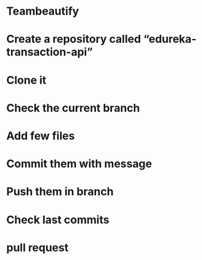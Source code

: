 # Teambeautify 
# Create a repository called “edureka-transaction-api”
# Clone it
# Check the current branch
# Add few files
# Commit them with message
# Push them in branch
# Check last commits
# pull request
